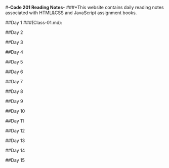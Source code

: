 #**-Code 201 Reading Notes-**
###*This website contains daily reading notes associated with HTML&CSS and JavaScript assignment books. 


##Day 1 ###(Class-01.md):


##Day 2

##Day 3

##Day 4

##Day 5

##Day 6

##Day 7

##Day 8

##Day 9

##Day 10

##Day 11

##Day 12

##Day 13

##Day 14

##Day 15

